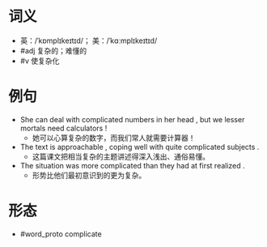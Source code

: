 # 词义
- 英：/ˈkɒmplɪkeɪtɪd/； 美：/ˈkɑːmplɪkeɪtɪd/
- #adj 复杂的；难懂的
- #v 使复杂化
# 例句
- She can deal with complicated numbers in her head , but we lesser mortals need calculators !
	- 她可以心算复杂的数字，而我们常人就需要计算器！
- The text is approachable , coping well with quite complicated subjects .
	- 这篇课文把相当复杂的主题讲述得深入浅出、通俗易懂。
- The situation was more complicated than they had at first realized .
	- 形势比他们最初意识到的更为复杂。
# 形态
- #word_proto complicate
